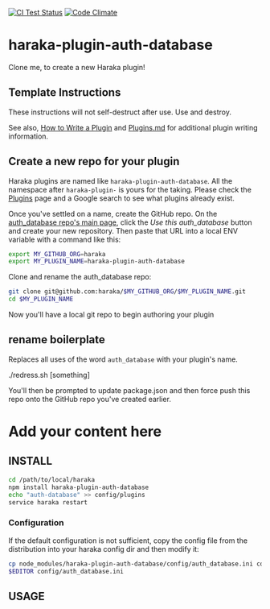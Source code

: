 [![CI Test Status][ci-img]][ci-url]
[![Code Climate][clim-img]][clim-url]

# haraka-plugin-auth-database

Clone me, to create a new Haraka plugin!

## Template Instructions

These instructions will not self-destruct after use. Use and destroy.

See also, [How to Write a Plugin](https://github.com/haraka/Haraka/wiki/Write-a-Plugin) and [Plugins.md](https://github.com/haraka/Haraka/blob/master/docs/Plugins.md) for additional plugin writing information.

## Create a new repo for your plugin

Haraka plugins are named like `haraka-plugin-auth-database`. All the namespace after `haraka-plugin-` is yours for the taking. Please check the [Plugins](https://github.com/haraka/Haraka/blob/master/Plugins.md) page and a Google search to see what plugins already exist.

Once you've settled on a name, create the GitHub repo. On the [auth_database repo's main page](https://github.com/haraka/haraka-plugin-auth-database), click the _Use this auth_database_ button and create your new repository. Then paste that URL into a local ENV variable with a command like this:

```sh
export MY_GITHUB_ORG=haraka
export MY_PLUGIN_NAME=haraka-plugin-auth-database
```

Clone and rename the auth_database repo:

```sh
git clone git@github.com:haraka/$MY_GITHUB_ORG/$MY_PLUGIN_NAME.git
cd $MY_PLUGIN_NAME
```

Now you'll have a local git repo to begin authoring your plugin

## rename boilerplate

Replaces all uses of the word `auth_database` with your plugin's name.

./redress.sh [something]

You'll then be prompted to update package.json and then force push this repo onto the GitHub repo you've created earlier.

# Add your content here

## INSTALL

```sh
cd /path/to/local/haraka
npm install haraka-plugin-auth-database
echo "auth-database" >> config/plugins
service haraka restart
```

### Configuration

If the default configuration is not sufficient, copy the config file from the distribution into your haraka config dir and then modify it:

```sh
cp node_modules/haraka-plugin-auth-database/config/auth_database.ini config/auth_database.ini
$EDITOR config/auth_database.ini
```

## USAGE

<!-- leave these buried at the bottom of the document -->

[ci-img]: https://github.com/haraka/haraka-plugin-auth-database/actions/workflows/ci.yml/badge.svg
[ci-url]: https://github.com/haraka/haraka-plugin-auth-database/actions/workflows/ci.yml
[clim-img]: https://codeclimate.com/github/haraka/haraka-plugin-auth-database/badges/gpa.svg
[clim-url]: https://codeclimate.com/github/haraka/haraka-plugin-auth-database
